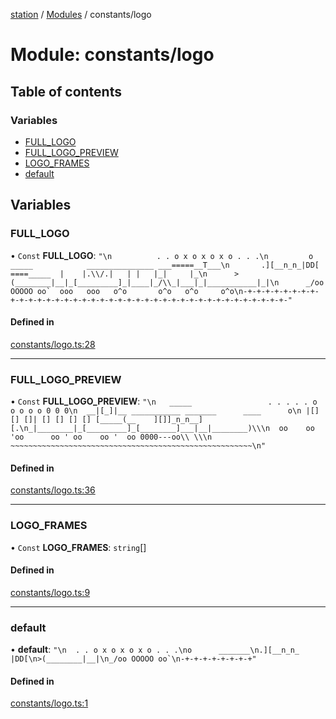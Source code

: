[station](../README.md) / [Modules](../modules.md) / constants/logo

# Module: constants/logo

## Table of contents

### Variables

- [FULL\_LOGO](constants_logo.md#full_logo)
- [FULL\_LOGO\_PREVIEW](constants_logo.md#full_logo_preview)
- [LOGO\_FRAMES](constants_logo.md#logo_frames)
- [default](constants_logo.md#default)

## Variables

### FULL\_LOGO

• `Const` **FULL\_LOGO**: ``"\n          . . o x o x o x o . . .\n         o      _____            _______________ ___=====__T___\n       .][__n_n_|DD[  ====_____  |    |.\\/.|   | |   |_|     |_\n      >(________|__|_[_________]_|____|_/\\_|___|_|___________|_|\n      _/oo OOOOO oo`  ooo   ooo   o^o       o^o   o^o     o^o\n-+-+-+-+-+-+-+-+-+-+-+-+-+-+-+-+-+-+-+-+-+-+-+-+-+-+-+-+-+-+-+-+-+-+-+-+-+-+-+-"``

#### Defined in

[constants/logo.ts:28](https://github.com/kiotosi/station/blob/4059bc9/constants/logo.ts#L28)

___

### FULL\_LOGO\_PREVIEW

• `Const` **FULL\_LOGO\_PREVIEW**: ``"\n   _____                 . . . . . o o o o o 0 0 0\n  __|[_]|__ ___________ _______      ____      o\n |[] [] []| [] [] [] [] [_____(__    ][]]_n_n__][.\n_|________|_[_________]_[________]___|__|________)\\\n  oo    oo 'oo      oo ' oo    oo '  oo 0000---oo\\ \\\n ~~~~~~~~~~~~~~~~~~~~~~~~~~~~~~~~~~~~~~~~~~~~~~~~~~~~~~\n"``

#### Defined in

[constants/logo.ts:36](https://github.com/kiotosi/station/blob/4059bc9/constants/logo.ts#L36)

___

### LOGO\_FRAMES

• `Const` **LOGO\_FRAMES**: `string`[]

#### Defined in

[constants/logo.ts:9](https://github.com/kiotosi/station/blob/4059bc9/constants/logo.ts#L9)

___

### default

• **default**: ``"\n  . . o x o x o x o . . .\no      _______\n.][__n_n_ |DD[\n>(________|__|\n_/oo OOOOO oo`\n-+-+-+-+-+-+-+-+"``

#### Defined in

[constants/logo.ts:1](https://github.com/kiotosi/station/blob/4059bc9/constants/logo.ts#L1)

